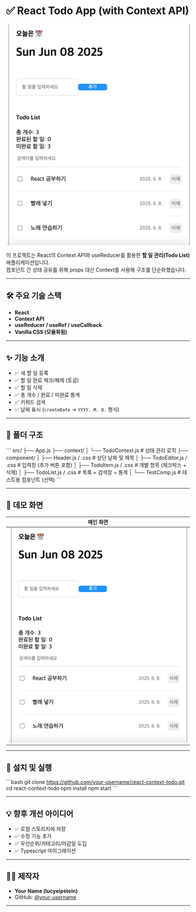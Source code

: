 # ✅ React Todo App (with Context API)

![screenshot](./screenshot.png)

이 프로젝트는 React의 Context API와 useReducer를 활용한 **할 일 관리(Todo List)** 애플리케이션입니다.  
컴포넌트 간 상태 공유를 위해 props 대신 Context를 사용해 구조를 단순화했습니다.

---

## 🛠️ 주요 기술 스택

- **React**
- **Context API**
- **useReducer / useRef / useCallback**
- **Vanilla CSS (모듈화됨)**

---

## ✨ 기능 소개

- ✅ 새 할 일 등록
- ✅ 할 일 완료 체크/해제 (토글)
- ✅ 할 일 삭제
- ✅ 총 개수 / 완료 / 미완료 통계
- ✅ 키워드 검색
- ✅ 날짜 표시 (`createDate` → `YYYY. M. D.` 형식)

---

## 📂 폴더 구조

\`\`\`
src/
├── App.js
├── context/
│   └── TodoContext.js         # 상태 관리 로직
├── component/
│   ├── Header.js / .css       # 상단 날짜 및 제목
│   ├── TodoEditor.js / .css   # 입력창 (추가 버튼 포함)
│   ├── TodoItem.js / .css     # 개별 항목 (체크박스 + 삭제)
│   ├── TodoList.js / .css     # 목록 + 검색창 + 통계
│   └── TestComp.js            # 테스트용 컴포넌트 (선택)
\`\`\`

---

## 📸 데모 화면

| 메인 화면 |
|-----------|
| ![Todo UI](./screenshot.png)|


---

## 🧩 설치 및 실행

\`\`\`bash
git clone https://github.com/your-username/react-context-todo.git
cd react-context-todo
npm install
npm start
\`\`\`

---

## 💡 향후 개선 아이디어

- ✅ 로컬 스토리지에 저장
- ✅ 수정 기능 추가
- ✅ 우선순위/카테고리/마감일 도입
- ✅ Typescript 마이그레이션

---

## 👩‍💻 제작자

- **Your Name (lucyeipstein)**  
- GitHub: [@your-username](https://github.com/your-username)

---